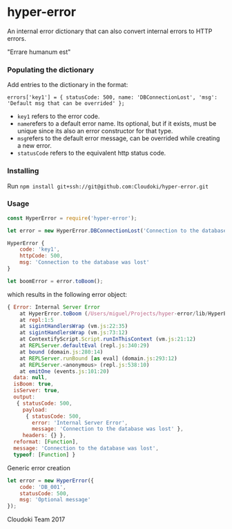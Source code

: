 # hyper-error

An internal error dictionary that can also convert internal errors to HTTP errors.

"Errare humanum est"


### Populating the dictionary

Add entries to the dictionary in the format:


```
errors['key1'] = { statusCode: 500, name: 'DBConnectionLost', 'msg': 'Default msg that can be overrided' };

```

- `key1` refers to the error code.
- `name`refers to a default error name. Its optional, but if it exists, must be unique since its also an error constructor for that type.
- `msg`refers to the default error message, can be overrided while creating a new error.
- `statusCode` refers to the equivalent http status code.

### Installing

Run `npm install git+ssh://git@github.com:Cloudoki/hyper-error.git`


### Usage

```js
const HyperError = require('hyper-error');

let error = new HyperError.DBConnectionLost('Connection to the database was lost');

HyperError {
    code: 'key1',
    httpCode: 500,
    msg: 'Connection to the database was lost'
}

let boomError = error.toBoom();
```

which results in the following error object:

```js
{ Error: Internal Server Error
    at HyperError.toBoom (/Users/miguel/Projects/hyper-error/lib/HyperError.js:20:17)
    at repl:1:5
    at sigintHandlersWrap (vm.js:22:35)
    at sigintHandlersWrap (vm.js:73:12)
    at ContextifyScript.Script.runInThisContext (vm.js:21:12)
    at REPLServer.defaultEval (repl.js:340:29)
    at bound (domain.js:280:14)
    at REPLServer.runBound [as eval] (domain.js:293:12)
    at REPLServer.<anonymous> (repl.js:538:10)
    at emitOne (events.js:101:20)
  data: null,
  isBoom: true,
  isServer: true,
  output:
   { statusCode: 500,
     payload:
      { statusCode: 500,
        error: 'Internal Server Error',
        message: 'Connection to the database was lost' },
     headers: {} },
  reformat: [Function],
  message: 'Connection to the database was lost',
  typeof: [Function] }
  ```


Generic error creation

```js
let error = new HyperError({
    code: 'DB_001',
    statusCode: 500,
    msg: 'Optional message'
});
```



Cloudoki Team 2017